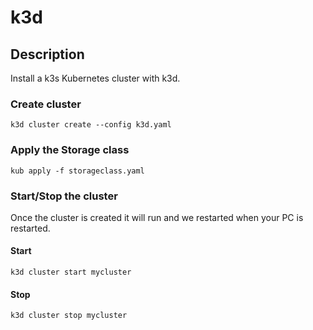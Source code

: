 # k3d

## Description

Install a k3s Kubernetes cluster with k3d.

### Create cluster

```angular2html
k3d cluster create --config k3d.yaml
```

### Apply the Storage class

```angular2html
kub apply -f storageclass.yaml
```

### Start/Stop the cluster

Once the cluster is created it will run and we restarted when your PC is restarted.

#### Start

```angular2html
k3d cluster start mycluster
```

#### Stop

```angular2html
k3d cluster stop mycluster
```